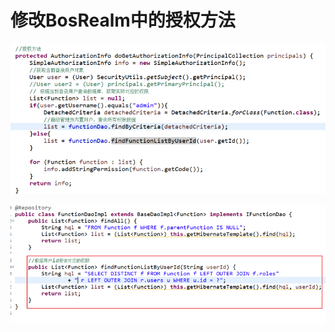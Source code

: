 # 修改BosRealm中的授权方法

![](../../../.gitbook/assets/image%20%2851%29.png)

![](../../../.gitbook/assets/image%20%28202%29.png)

